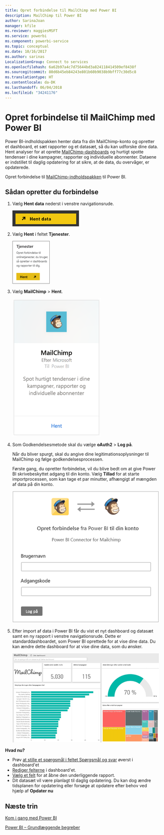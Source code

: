 ```yaml
---
title: Opret forbindelse til MailChimp med Power BI
description: MailChimp til Power BI
author: SarinaJoan
manager: kfile
ms.reviewer: maggiesMSFT
ms.service: powerbi
ms.component: powerbi-service
ms.topic: conceptual
ms.date: 10/16/2017
ms.author: sarinas
LocalizationGroup: Connect to services
ms.openlocfilehash: 6a62b97a4c7d75644bd3a824118414509ef8438f
ms.sourcegitcommit: 80d6b45eb84243e801b60b9038b9bff77c30d5c8
ms.translationtype: HT
ms.contentlocale: da-DK
ms.lasthandoff: 06/04/2018
ms.locfileid: "34241176"
---
```

# <a name="connect-to-mailchimp-with-power-bi"></a>Opret forbindelse til MailChimp med Power BI
Power BI-indholdspakken henter data fra din MailChimp-konto og opretter et dashboard, et sæt rapporter og et datasæt, så du kan udforske dine data. Hent analyser for at oprette [MailChimp-dashboards](https://powerbi.microsoft.com/integrations/mailchimp) og hurtigt spotte tendenser i dine kampagner, rapporter og individuelle abonnenter. Dataene er indstillet til daglig opdatering for at sikre, at de data, du overvåger, er opdaterede.

Opret forbindelse til [MailChimp-indholdspakken](https://app.powerbi.com/getdata/services/mailchimp) til Power BI.

## <a name="how-to-connect"></a>Sådan opretter du forbindelse
1. Vælg **Hent data** nederst i venstre navigationsrude.
   
    ![](media/service-connect-to-mailchimp/pbi_getdata.png)
2. Vælg **Hent** i feltet **Tjenester**.
   
   ![](media/service-connect-to-mailchimp/pbi_getservices.png)
3. Vælg **MailChimp** \> **Hent**.
   
   ![](media/service-connect-to-mailchimp/mailchimp.png)
4. Som Godkendelsesmetode skal du vælge **oAuth2** \> **Log på**.
   
    Når du bliver spurgt, skal du angive dine legitimationsoplysninger til MailChimp og følge godkendelsesprocessen.
   
    Første gang, du opretter forbindelse, vil du blive bedt om at give Power BI skrivebeskyttet adgang til din konto. Vælg **Tillad** for at starte importprocessen, som kan tage et par minutter, afhængigt af mængden af data på din konto.
   
    ![](media/service-connect-to-mailchimp/allow.png)
5. Efter import af data i Power BI får du vist et nyt dashboard og datasæt samt en ny rapport i venstre navigationsrude. Dette er standarddashboardet, som Power BI oprettede for at vise dine data. Du kan ændre dette dashboard for at vise dine data, som du ønsker.
   
   ![](media/service-connect-to-mailchimp/pbi_mailchimpnewdash.png)

**Hvad nu?**

* Prøv [at stille et spørgsmål i feltet Spørgsmål og svar](power-bi-q-and-a.md) øverst i dashboard'et
* [Rediger felterne](service-dashboard-edit-tile.md) i dashboard'et.
* [Vælg et felt](service-dashboard-tiles.md) for at åbne den underliggende rapport.
* Dit datasæt vil være planlagt til daglig opdatering. Du kan dog ændre tidsplanen for opdatering eller forsøge at opdatere efter behov ved hjælp af **Opdater nu**

## <a name="next-steps"></a>Næste trin
[Kom i gang med Power BI](service-get-started.md)

[Power BI – Grundlæggende begreber](service-basic-concepts.md)

